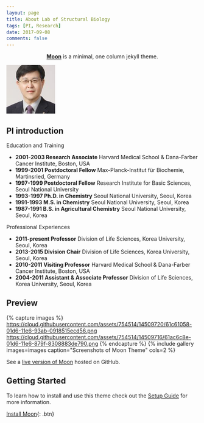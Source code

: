 ```yaml
---
layout: page
title: About Lab of Structural Biology
tags: [PI, Research]
date: 2017-09-08
comments: false
---
```

    
<center><a href="http://taylantatli.github.io/Moon"><b>Moon</b></a> is a minimal, one column jekyll theme.</center>

![ex_screenshot](./assets/img/prof.jpg)

## PI introduction
Education and Training
* __2001-2003 Research Associate__
  Harvard Medical School & Dana-Farber Cancer Institute, Boston, USA
* __1999-2001 Postdoctoral Fellow__
  Max-Planck-Institut für Biochemie, Martinsried, Germany
* __1997-1999 Postdoctoral Fellow__
  Research Institute for Basic Sciences, Seoul National University
* __1993-1997 Ph.D. in Chemistry__
  Seoul National University, Seoul, Korea
* __1991-1993 M.S. in Chemistry__
  Seoul National University, Seoul, Korea
* __1987-1991 B.S. in Agricultural Chemistry__
  Seoul National University, Seoul, Korea

Professional Experiences
* __2011-present Professor__
  Division of Life Sciences, Korea University, Seoul, Korea
* __2013-2015 Division Chair__
  Division of Life Sciences, Korea University, Seoul, Korea
* __2010-2011 Visiting Professor__
  Harvard Medical School & Dana-Farber Cancer Institute, Boston, USA
* __2004-2011 Assistant & Associate Professor__
  Division of Life Sciences, Korea University, Seoul, Korea

## Preview

{% capture images %}
    https://cloud.githubusercontent.com/assets/754514/14509720/61c61058-01d6-11e6-93ab-0918515ecd56.png
    https://cloud.githubusercontent.com/assets/754514/14509716/61ac6c8e-01d6-11e6-879f-8308883de790.png
{% endcapture %}
{% include gallery images=images caption="Screenshots of Moon Theme" cols=2 %}

See a [live version of Moon](http://taylantatli.github.io/Moon) hosted on GitHub.

## Getting Started

To learn how to install and use this theme check out the [Setup Guide](http://taylantatli.me/Moon/moon-theme/) for more information.
      
[Install Moon](https://github.com/TaylanTatli/Moon){: .btn}
